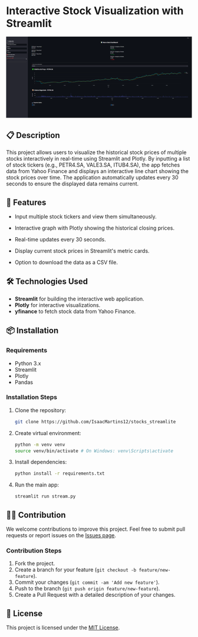 # Interactive Stock Visualization with Streamlit

![Alt text](./images/image_2.png)

## 📋 Description

This project allows users to visualize the historical stock prices of multiple stocks interactively in real-time using Streamlit and Plotly. By inputting a list of stock tickers (e.g., PETR4.SA, VALE3.SA, ITUB4.SA), the app fetches data from Yahoo Finance and displays an interactive line chart showing the stock prices over time. The application automatically updates every 30 seconds to ensure the displayed data remains current.

## 🚀 Features

- Input multiple stock tickers and view them simultaneously.

- Interactive graph with Plotly showing the historical closing prices.

- Real-time updates every 30 seconds.

- Display current stock prices in Streamlit's metric cards.

- Option to download the data as a CSV file.

## 🛠️ Technologies Used

- **Streamlit** for building the interactive web application.
- **Plotly** for interactive visualizations.
- **yfinance** to fetch stock data from Yahoo Finance.

## 📦 Installation

### Requirements

- Python 3.x
- Streamlit
- Plotly
- Pandas

### Installation Steps

1. Clone the repository:
    ```bash
    git clone https://github.com/IsaacMartins12/stocks_streamlite
    ```

2. Create virtual environment:
    ```bash
    python -m venv venv
    source venv/bin/activate # On Windows: venv\Scripts\activate


3. Install dependencies:
    ```bash
    python install -r requirements.txt

4. Run the main app:
    ```bash
    streamlit run stream.py

## 🧑‍💻 Contribution

We welcome contributions to improve this project. Feel free to submit pull requests or report issues on the [Issues page](https://github.com/IsaacMartins12/Smart-Energy-Meter/issues).

### Contribution Steps

1. Fork the project.
2. Create a branch for your feature (`git checkout -b feature/new-feature`).
3. Commit your changes (`git commit -am 'Add new feature'`).
4. Push to the branch (`git push origin feature/new-feature`).
5. Create a Pull Request with a detailed description of your changes.

## 📜 License

This project is licensed under the [MIT License](LICENSE).

